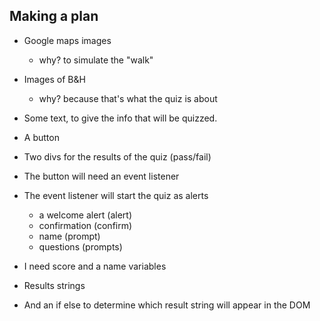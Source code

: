 ## Making a plan

- Google maps images
    - why? to simulate the "walk"
- Images of B&H
    - why? because that's what the quiz is about
- Some text, to give the info that will be quizzed.
- A button
- Two divs for the results of the quiz (pass/fail)

- The button will need an event listener
- The event listener will start the quiz as alerts
    - a welcome alert (alert)
    - confirmation (confirm)
    - name (prompt)
    - questions (prompts)
- I need score and a name variables
- Results strings
- And an if else to determine which result string will appear in the DOM
